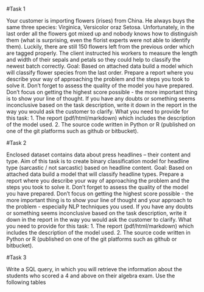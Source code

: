 #Task 1  

Your customer is importing flowers (irises) from China. He always buys the same three species: Virginica, Versicolor oraz Setosa. Unfortunately, in the last order all the flowers got mixed up and nobody knows how to distinguish them (what is surprising, even the florist experts were not able to identify them).  Luckily, there are still 150 flowers left from the previous order which are tagged properly.  The client instructed his workers to measure the length and width of their sepals and petals so they could help to classify the newest batch correctly.
Goal: Based on attached data build a model which will classify flower species from the last order. Prepare a report where you describe your way of approaching the problem and the steps you took to solve it. Don’t forget to assess the quality of the model you have prepared.
Don’t focus on getting the highest score possible - the more important thing is to show your line of thought. 
 If you have any doubts or something seems inconclusive based on the task description, write it down in the report in the way you would ask the customer to clarify.
What you need to provide for this task:
    1. The report (pdf/html/markdown) which includes the description of the model used.
    2. The source code written in Python or R (published on one of the git platforms such as github or bitbucket).


#Task 2  

Enclosed dataset contains data about press headlines – their content and type. Aim of this task is to create binary classification model for headline type (sarcastic / not sarcastic) based on headline content.
Goal: Based on attached data build a model that will classify headline types. Prepare a report where you describe your way of approaching the problem and the steps you took to solve it. Don’t forget to assess the quality of the model you have prepared.
Don’t focus on getting the highest score possible - the more important thing is to show your line of thought and your approach to the problem - especially NLP techniques you used.
 If you have any doubts or something seems inconclusive based on the task description, write it down in the report in the way you would ask the customer to clarify.
What you need to provide for this task:
    1. The report (pdf/html/markdown) which includes the description of the model used.
    2. The source code written in Python or R (published on one of the git platforms such as github or bitbucket).

#Task 3  
 
Write a SQL query, in which you will retrieve the information about the students who scored a 4 and above on their algebra exam. Use the following tables
